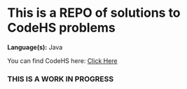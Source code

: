 # This is a REPO of solutions to CodeHS problems

**Language(s):** Java

You can find CodeHS here: [Click Here](https://codehs.com/)

### THIS IS A WORK IN PROGRESS
